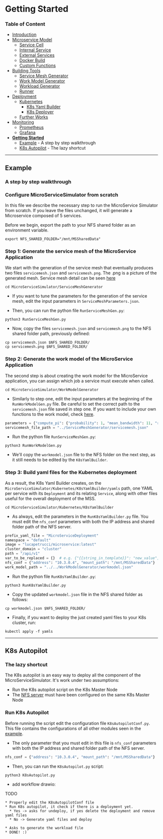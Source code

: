 # Getting Started

### Table of Content
* [Introduction](/README.md)
* [Microservice Model](/Docs/MicroserviceModel.md)
  * [Service Cell](/Docs/MicroserviceModel.md#Service-Cell)
  * [Internal Service](/Docs/MicroserviceModel.md#Internal-Service)
  * [External Services](/Docs/MicroserviceModel.md#External-Services)
  * [Docker Build](/Docs/MicroserviceModel.md#Docker-Build)
  * [Custom Functions](/Docs/MicroserviceModel.md#Custom-Functions)
* [Building Tools](/Docs/BuildingTools.md)
  * [Service Mesh Generator](/Docs/BuildingTools.md#Service-Mesh-Generator)
  * [Work Model Generator](/Docs/BuildingTools.md#Work-Model-Generator)
  * [Workload Generator](/Docs/BuildingTools.md#Workload-Generator)
  * [Runner](/Docs/BuildingTools.md#Runner)
* [Deployment](/Docs/Deployment.md)
    * [Kubernetes](/Docs/Deployment.md#Kubernetes)
      * [K8s Yaml Builder](/Docs/Deployment.md#K8s-Yaml-Builder)
      * [K8s Deployer](/Docs/Deployment.md#K8s-Deployer)
    * [Further Works](/Docs/Deployment.md#Further-Works)
* [Monitoring](/Docs/Monitoring.md)
    * [Prometheus](/Docs/Monitoring.md#Prometheus)
    * [Grafana](/Docs/Monitoring.md#Grafana)
* [**Getting Started**](/Docs/GettingStarted.md)
    * [Example](/Docs/GettingStarted.md#Example) - A step by step walkthrough
    * [K8s Autopilot](/Docs/GettingStarted.md#K8s-Autopilot) - The lazy shortcut
---

## Example
### A step by step walkthrough
### Configure MicroServiceSimulator from scratch

In this file we describe the necessary step to run the MicroService Simulator from scratch.
If you leave the files unchanged, it will generate a Microservice composed of 5 services.

Before we begin, export the path to your NFS shared folder as an environment variable.
```shell
export NFS_SHARED_FOLDER="/mnt/MSSharedData" 
```

### Step 1: Generate the service mesh of the MicroService Application
We start with the generation of the service mesh that eventually produces two files `servicemesh.json` and `servicemesh.png`. The .png is a picture of the generated mesh. Service mesh detail can be seen [here](../ServiceMeshGenerator/README.md)

```shell
cd MicroServiceSimulator/ServiceMeshGenerator
```

* If you want to tune the parameters for the generation of the service mesh, edit the input parameters in `ServiceMeshParameters.json`.

* Then, you can run the python file `RunServiceMeshGen.py`:

```shell
python3 RunServiceMeshGen.py
```

* Now, copy the files `servicemesh.json` and `servicemesh.png` to the NFS shared folder path, previously defined:

```shell
cp servicemesh.json $NFS_SHARED_FOLDER/
cp servicemesh.png $NFS_SHARED_FOLDER/
```

### Step 2: Generate the work model of the MicroService Application
The second step is about creating the work model for the MicroService application, 
you can assign which job a service must execute when called.

```shell
cd MicroServiceSimulator/WorkModelGenerator
```

* Similarly to step one, edit the input parameters at the beginning of the `RunWorkModelGen.py` file.
Be careful to set the correct path to the `servicemesh.json` file saved in step one. If you want to include your own functions to the work model, check [here](CustomJobs.md).

```python
parameters = {"compute_pi": {"probability": 1, "mean_bandwidth": 11, "range_complexity": [1, 250]}}
servicemesh_file_path = "../ServiceMeshGenerator/servicemesh.json"
```

* Run the python file `RunServiceMeshGen.py`:

```shell
python3 RunWorkModelGen.py
```

* We'll copy the `workmodel.json` file to the NFS folder on the next step, as it still needs to be edited by the `K8sYamlBuilder`.

### Step 3: Build yaml files for the Kubernetes deployment

As a result, the K8s Yaml Builder creates, on the `MicroServiceSimulator/Kubernetes/K8sYamlBuilder/yamls` path, one YAML per service with its `Deployment` and its relating `Service`, along with other files useful for the overall deployment of the MSS.

```shell
cd MicroServiceSimulator/Kubernetes/K8sYamlBuilder
```

* As always, edit the parameters in the `RunK8sYamlBuilder.py` file. You must edit the `nfs_conf` parameters with both the IP address and shared folder path of the NFS server.
  
```python
prefix_yaml_file = "MicroServiceDeployment"
namespace = "default"
image = "lucapetrucci/microservice:latest"
cluster_domain = "cluster"
path = "/api/v1"
var_to_be_replaced = {}  # e.g. {"{{string_in_template}}": "new_value", ...}
nfs_conf = {"address": "10.3.0.4", "mount_path": "/mnt/MSSharedData"}
work_model_path = "../../WorkModelGenerator/workmodel.json"
```

* Run the python file `RunK8sYamlBuilder.py`:

```shell
python3 RunK8sYamlBuilder.py
```

* Copy the updated `workmodel.json` file in the NFS shared folder as follows:

```shell
cp workmodel.json $NFS_SHARED_FOLDER/
```

* Finally, if you want to deploy the just created yaml files to your K8s cluster, run:

```shell
kubectl apply -f yamls
```

---
## K8s Autopilot
### The lazy shortcut

The K8s autopilot is an easy way to deploy all the component of the MicroServiceSimulator. It's work under two assumptions:
* Run the K8s autopilot script on the K8s Master Node
* The [NFS server](/Docs/NFSConfig.md) must have been configured on the same K8s Master Node

### Run K8s Autopilot
Before running the script edit the configuration file `K8sAutopilotConf.py`. This file contains the configurations of all other modules seen in the [example](/Docs/Example.md).  

* The only parameter that you must edit in this file is `nfs_conf` parameters with both the IP address and shared folder path of the NFS server.

```python
nfs_conf = {"address": "10.3.0.4", "mount_path": "/mnt/MSSharedData"}
```

* Then, you can run the `K8sAutopilot.py` script:

```shell
python3 K8sAutopilot.py
```

* add workflow drawio:
 
TODO

    * Properly edit the K8sAutopilotConf file
    * Run K8s autopilot, it check if there is a deployment yet. 
      * Yes -> asks for undeploy, if yes delete the deployment and remove yaml files
      * No -> Generate yaml files and deploy
        
    * Asks to generate the workload file
    * DONE! :)
